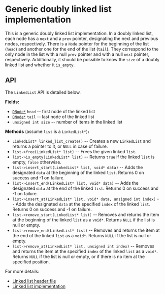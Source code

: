 # Generic doubly linked list implementation

This is a generic doubly linked list implementation. In a doubly linked list, each node has a `next` and a `prev` pointer, designating the next and previous nodes, respectively. There is a `Node` pointer for the beginning of the list (`head`) and another one for the end of the list (`tail`). They correspond to the only node in the list with a null `prev` pointer and with a null `next` pointer, respectively. Additionally, it should be possible to know the `size` of a doubly linked list and whether it `is_empty`. 

## API

The `LinkedList` API is detailed below.

**Fields:**
  * [`DNode*`](https://github.com/alexandra-zaharia/libgcds/blob/master/include/node.h) `head` -- first node of the linked list
  * [`DNode*`](https://github.com/alexandra-zaharia/libgcds/blob/master/include/node.h) `tail` -- last node of the linked list
  * `unsigned int size` -- number of items in the linked list

**Methods** (assume `list` is a `LinkedList*`)**:**
  * `LinkedList* linked_list_create()` -- Creates a new `LinkedList` and returns a pointer to it, or `NULL` in case of failure.
  * `list->free(LinkedList* list)` -- Frees the given linked `list`.
  * `list->is_empty(LinkedList* list)` -- Returns `true` if the linked `list` is empty, `false` otherwise.
  * `list->insert_start(LinkedList* list, void* data)` -- Adds the designated `data` at the beginning of the linked `list`. Returns 0 on success and -1 on failure.
  * `list->insert_end(LinkedList* list, void* data)` -- Adds the designated `data` at the end of the linked `list`. Returns 0 on success and -1 on failure.
  * `list->insert_at(LinkedList* list, void* data, unsigned int index)` -- Adds the designated `data` at the specified `index` of the linked `list`. Returns 0 on success and -1 on failure.
  * `list->remove_start(LinkedList* list)` -- Removes and returns the item at the beginning of the linked `list` as a `void*`. Returns `NULL` if the list is null or empty.
  * `list->remove_end(LinkedList* list)` -- Removes and returns the item at the end of the linked `list` as a `void*`. Returns `NULL` if the list is null or empty.
  * `list->remove_at(LinkedList* list, unsigned int index)` -- Removes and returns the item at the specified `index` of the linked `list` as a `void*`. Returns `NULL` if the list is null or empty, or if there is no item at the specified position.

For more details:
  * [Linked list header file](https://github.com/alexandra-zaharia/libgcds/blob/master/include/LinkedList/linked_list.h)
  * [Linked list implementation](https://github.com/alexandra-zaharia/libgcds/blob/master/src/LinkedList/linked_list.c)